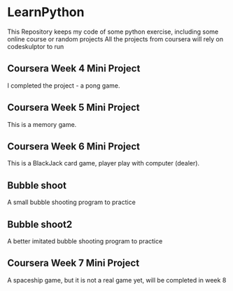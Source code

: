 # LearnPython
This Repository keeps my code of some python exercise, including some online course or random projects
All the projects from coursera will rely on codeskulptor to run
## Coursera Week 4 Mini Project
I completed the project - a pong game. 

## Coursera Week 5 Mini Project
This is a memory game.

## Coursera Week 6 Mini Project
This is a BlackJack card game, player play with computer (dealer).

## Bubble shoot
A small bubble shooting program to practice

## Bubble shoot2
A better imitated bubble shooting program to practice

## Coursera Week 7 Mini Project
A spaceship game, but it is not a real game yet, will be completed in week 8
